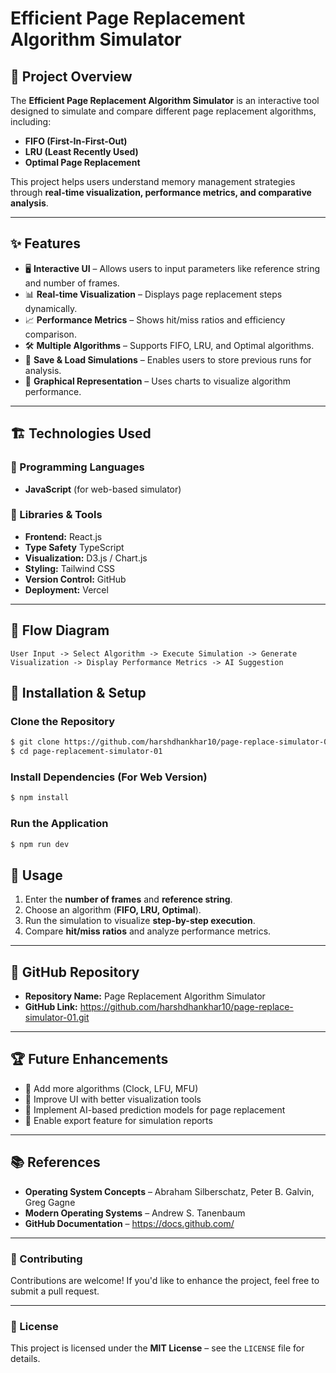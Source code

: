 # Efficient Page Replacement Algorithm Simulator

## 📌 Project Overview
The **Efficient Page Replacement Algorithm Simulator** is an interactive tool designed to simulate and compare different page replacement algorithms, including:
- **FIFO (First-In-First-Out)**
- **LRU (Least Recently Used)**
- **Optimal Page Replacement**

This project helps users understand memory management strategies through **real-time visualization, performance metrics, and comparative analysis**.

---

## ✨ Features
- 🖥 **Interactive UI** – Allows users to input parameters like reference string and number of frames.
- 📊 **Real-time Visualization** – Displays page replacement steps dynamically.
- 📈 **Performance Metrics** – Shows hit/miss ratios and efficiency comparison.
- 🛠 **Multiple Algorithms** – Supports FIFO, LRU, and Optimal algorithms.
- 💾 **Save & Load Simulations** – Enables users to store previous runs for analysis.
- 📜 **Graphical Representation** – Uses charts to visualize algorithm performance.

---

## 🏗️ Technologies Used

### 🔹 Programming Languages
- **JavaScript** (for web-based simulator) 

### 🔹 Libraries & Tools
- **Frontend:** React.js 
 - **Type Safety** TypeScript
- **Visualization:** D3.js / Chart.js 
- **Styling:**  Tailwind CSS
- **Version Control:** GitHub
- **Deployment:** Vercel 

---

## 🔄 Flow Diagram
```plaintext
User Input -> Select Algorithm -> Execute Simulation -> Generate Visualization -> Display Performance Metrics -> AI Suggestion 
```



## 🚀 Installation & Setup
### Clone the Repository
```sh
$ git clone https://github.com/harshdhankhar10/page-replace-simulator-01.git
$ cd page-replacement-simulator-01
```

### Install Dependencies (For Web Version)
```sh
$ npm install
```

### Run the Application
```sh
$ npm run dev
```


## 📌 Usage
1. Enter the **number of frames** and **reference string**.
2. Choose an algorithm (**FIFO, LRU, Optimal**).
3. Run the simulation to visualize **step-by-step execution**.
4. Compare **hit/miss ratios** and analyze performance metrics.

---

## 🔗 GitHub Repository
- **Repository Name:** Page Replacement Algorithm Simulator
- **GitHub Link:** https://github.com/harshdhankhar10/page-replace-simulator-01.git
---

## 🏆 Future Enhancements
- 🔹 Add more algorithms (Clock, LFU, MFU)
- 🔹 Improve UI with better visualization tools
- 🔹 Implement AI-based prediction models for page replacement
- 🔹 Enable export feature for simulation reports

---

## 📚 References
- **Operating System Concepts** – Abraham Silberschatz, Peter B. Galvin, Greg Gagne
- **Modern Operating Systems** – Andrew S. Tanenbaum
- **GitHub Documentation** – https://docs.github.com/

---

### 🎯 Contributing
Contributions are welcome! If you'd like to enhance the project, feel free to submit a pull request.

---

### 📜 License
This project is licensed under the **MIT License** – see the `LICENSE` file for details.

